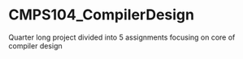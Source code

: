 # CMPS104_CompilerDesign
Quarter long project divided into 5 assignments focusing on core of compiler design 
